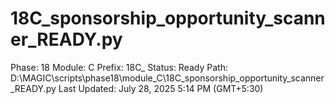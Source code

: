 # 18C_sponsorship_opportunity_scanner_READY.py

Phase: 18
Module: C
Prefix: 18C_
Status: Ready
Path: D:\MAGIC\scripts\phase18\module_C\18C_sponsorship_opportunity_scanner_READY.py
Last Updated: July 28, 2025 5:14 PM (GMT+5:30)